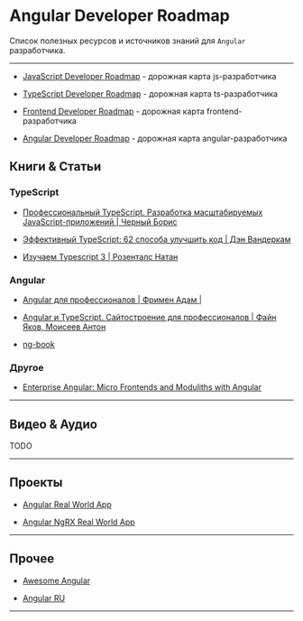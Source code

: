 # Angular Developer Roadmap

Список полезных ресурсов и источников знаний для `Angular` разработчика.

---

* [JavaScript Developer Roadmap](https://roadmap.sh/javascript) - дорожная карта js-разработчика

* [TypeScript Developer Roadmap](https://roadmap.sh/typescript) - дорожная карта ts-разработчика

* [Frontend Developer Roadmap](https://roadmap.sh/frontend) - дорожная карта frontend-разработчика

* [Angular Developer Roadmap](https://roadmap.sh/angular) - дорожная карта angular-разработчика

## Книги & Статьи

### TypeScript

* [Профессиональный TypeScript. Разработка масштабируемых JavaScript-приложений | Черный Борис](https://ozon.ru/t/dP3jgEr)

* [Эффективный TypeScript: 62 способа улучшить код | Дэн Вандеркам](https://ozon.ru/t/4MYQgz6)

* [Изучаем Typescript 3 | Розенталс Натан](https://ozon.ru/t/LKVjGB1)

### Angular

* [Angular для профессионалов | Фримен Адам |](https://ozon.ru/t/RlVjEEd)

* [Angular и TypeScript. Сайтостроение для профессионалов | Файн Яков, Моисеев Антон](https://ozon.ru/t/0wEM1jr)

* [ng-book](https://www.newline.co/ng-book/2)

### Другое

* [Enterprise Angular: Micro Frontends and Moduliths with Angular](https://www.angulararchitects.io/en/ebooks/micro-frontends-and-moduliths-with-angular)

---

## Видео & Аудио

TODO

---

## Проекты

* [Angular Real World App](https://github.com/khaledosman/angular-realworld-example-app)

* [Angular NgRX Real World App](https://github.com/stefanoslig/angular-ngrx-nx-realworld-example-app)

---

## Прочее

* [Awesome Angular](https://github.com/PatrickJS/awesome-angular)

* [Angular RU](https://github.com/Angular-RU/angular-awesome-list)

---
